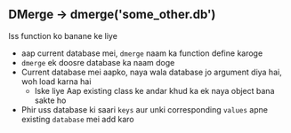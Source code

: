 ## DMerge -> dmerge('some_other.db')

Iss function ko banane ke liye
- aap current database mei, `dmerge` naam ka function define karoge
- `dmerge` ek doosre database ka naam doge
- Current database mei aapko, naya wala database jo argument diya hai, woh load karna hai
  - Iske liye Aap existing class ke andar khud ka ek naya object bana sakte ho
- Phir uss database ki saari `keys` aur unki corresponding `values` apne existing `database` mei add karo